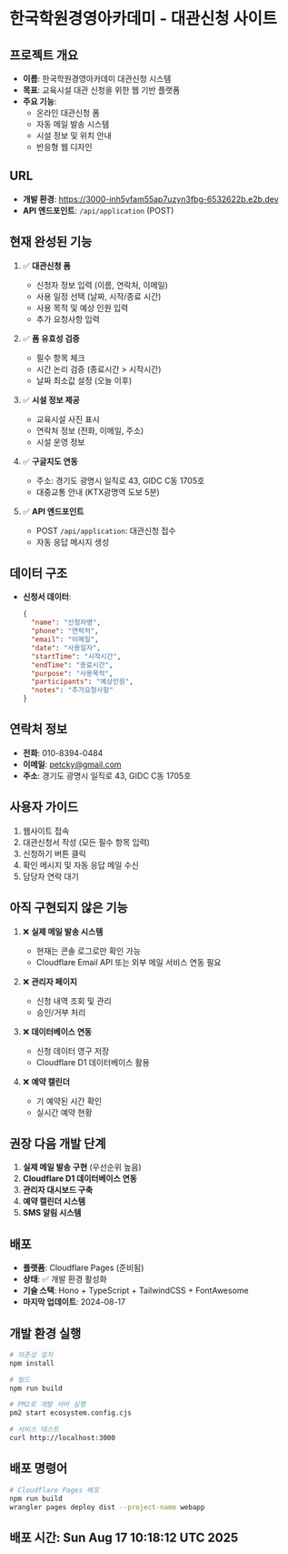# 한국학원경영아카데미 - 대관신청 사이트

## 프로젝트 개요
- **이름**: 한국학원경영아카데미 대관신청 시스템
- **목표**: 교육시설 대관 신청을 위한 웹 기반 플랫폼
- **주요 기능**: 
  - 온라인 대관신청 폼
  - 자동 메일 발송 시스템
  - 시설 정보 및 위치 안내
  - 반응형 웹 디자인

## URL
- **개발 환경**: https://3000-inh5yfam55ap7uzyn3fbg-6532622b.e2b.dev
- **API 엔드포인트**: `/api/application` (POST)

## 현재 완성된 기능
1. ✅ **대관신청 폼**
   - 신청자 정보 입력 (이름, 연락처, 이메일)
   - 사용 일정 선택 (날짜, 시작/종료 시간)
   - 사용 목적 및 예상 인원 입력
   - 추가 요청사항 입력

2. ✅ **폼 유효성 검증**
   - 필수 항목 체크
   - 시간 논리 검증 (종료시간 > 시작시간)
   - 날짜 최소값 설정 (오늘 이후)

3. ✅ **시설 정보 제공**
   - 교육시설 사진 표시
   - 연락처 정보 (전화, 이메일, 주소)
   - 시설 운영 정보

4. ✅ **구글지도 연동**
   - 주소: 경기도 광명시 일직로 43, GIDC C동 1705호
   - 대중교통 안내 (KTX광명역 도보 5분)

5. ✅ **API 엔드포인트**
   - POST `/api/application`: 대관신청 접수
   - 자동 응답 메시지 생성

## 데이터 구조
- **신청서 데이터**: 
  ```json
  {
    "name": "신청자명",
    "phone": "연락처",
    "email": "이메일",
    "date": "사용일자",
    "startTime": "시작시간",
    "endTime": "종료시간",
    "purpose": "사용목적",
    "participants": "예상인원",
    "notes": "추가요청사항"
  }
  ```

## 연락처 정보
- **전화**: 010-8394-0484
- **이메일**: petcky@gmail.com
- **주소**: 경기도 광명시 일직로 43, GIDC C동 1705호

## 사용자 가이드
1. 웹사이트 접속
2. 대관신청서 작성 (모든 필수 항목 입력)
3. 신청하기 버튼 클릭
4. 확인 메시지 및 자동 응답 메일 수신
5. 담당자 연락 대기

## 아직 구현되지 않은 기능
1. ❌ **실제 메일 발송 시스템**
   - 현재는 콘솔 로그로만 확인 가능
   - Cloudflare Email API 또는 외부 메일 서비스 연동 필요

2. ❌ **관리자 페이지**
   - 신청 내역 조회 및 관리
   - 승인/거부 처리

3. ❌ **데이터베이스 연동**
   - 신청 데이터 영구 저장
   - Cloudflare D1 데이터베이스 활용

4. ❌ **예약 캘린더**
   - 기 예약된 시간 확인
   - 실시간 예약 현황

## 권장 다음 개발 단계
1. **실제 메일 발송 구현** (우선순위 높음)
2. **Cloudflare D1 데이터베이스 연동**
3. **관리자 대시보드 구축**
4. **예약 캘린더 시스템**
5. **SMS 알림 시스템**

## 배포
- **플랫폼**: Cloudflare Pages (준비됨)
- **상태**: ✅ 개발 환경 활성화
- **기술 스택**: Hono + TypeScript + TailwindCSS + FontAwesome
- **마지막 업데이트**: 2024-08-17

## 개발 환경 실행
```bash
# 의존성 설치
npm install

# 빌드
npm run build

# PM2로 개발 서버 실행
pm2 start ecosystem.config.cjs

# 서비스 테스트
curl http://localhost:3000
```

## 배포 명령어
```bash
# Cloudflare Pages 배포
npm run build
wrangler pages deploy dist --project-name webapp
```
## 배포 시간: Sun Aug 17 10:18:12 UTC 2025
